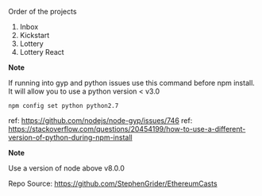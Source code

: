 Order of the projects

1.  Inbox
2.  Kickstart
3.  Lottery
4.  Lottery React

**Note**

If running into gyp and python issues use this command before npm install. It will allow you to use a python version < v3.0

`npm config set python python2.7`

ref: https://github.com/nodejs/node-gyp/issues/746
ref: https://stackoverflow.com/questions/20454199/how-to-use-a-different-version-of-python-during-npm-install

**Note**

Use a version of node above v8.0.0

Repo Source: https://github.com/StephenGrider/EthereumCasts
